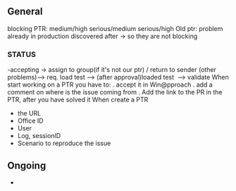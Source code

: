 ## General
blocking PTR:
medium/high
serious/medium
serious/high
Old ptr: problem already in production discovered after -> so they are not blocking
### STATUS
-accepting -> assign to group(if it's not our ptr) / return to sender (other problems)--> req. load test --> (after approval)loaded test  --> validate
When start working on a PTR you have to:
. accept it in Win@pproach
. add a comment on where is the issue coming from
. Add the link to the PR in the PTR, after you have solved it
When create a PTR
- the URL
- Office ID
- User
- Log, sessionID
- Scenario to reproduce the issue


## Ongoing
- 